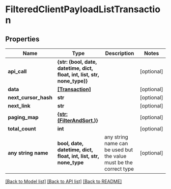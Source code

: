 # FilteredClientPayloadListTransaction


## Properties
Name | Type | Description | Notes
------------ | ------------- | ------------- | -------------
**api_call** | **{str: (bool, date, datetime, dict, float, int, list, str, none_type)}** |  | [optional] 
**data** | [**[Transaction]**](Transaction.md) |  | [optional] 
**next_cursor_hash** | **str** |  | [optional] 
**next_link** | **str** |  | [optional] 
**paging_map** | [**{str: (FilterAndSort,)}**](FilterAndSort.md) |  | [optional] 
**total_count** | **int** |  | [optional] 
**any string name** | **bool, date, datetime, dict, float, int, list, str, none_type** | any string name can be used but the value must be the correct type | [optional]

[[Back to Model list]](../README.md#documentation-for-models) [[Back to API list]](../README.md#documentation-for-api-endpoints) [[Back to README]](../README.md)


